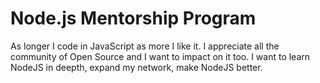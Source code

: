 # Node.js Mentorship Program

As longer I code in JavaScript as more I like it. I appreciate all the community of Open Source and I want to
impact on it too. I want to learn NodeJS in deepth, expand my network, make NodeJS better.